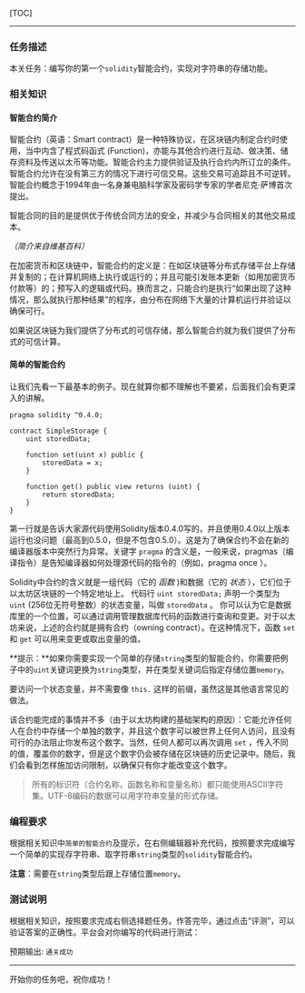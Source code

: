 [TOC]

---

### 任务描述

本关任务：编写你的第一个`solidity`智能合约，实现对字符串的存储功能。

### 相关知识

#### 智能合约简介

智能合约（英语：Smart contract）是一种特殊协议，在区块链内制定合约时使用，当中内含了程式码函式 (Function)，亦能与其他合约进行互动、做决策、储存资料及传送以太币等功能。智能合约主力提供验证及执行合约内所订立的条件。智能合约允许在没有第三方的情况下进行可信交易。这些交易可追踪且不可逆转。智能合约概念于1994年由一名身兼电脑科学家及密码学专家的学者尼克·萨博首次提出。

智能合同的目的是提供优于传统合同方法的安全，并减少与合同相关的其他交易成本。

*（简介来自维基百科）*

在加密货币和区块链中，智能合约的定义是：在如区块链等分布式存储平台上存储并复制的；在计算机网络上执行或运行的；并且可能引发账本更新（如用加密货币付款等）的；预写入的逻辑或代码。换而言之，只能合约是执行“如果出现了这种情况，那么就执行那种结果”的程序，由分布在网络下大量的计算机运行并验证以确保可行。

如果说区块链为我们提供了分布式的可信存储，那么智能合约就为我们提供了分布式的可信计算。

#### 简单的智能合约

让我们先看一下最基本的例子。现在就算你都不理解也不要紧，后面我们会有更深入的讲解。

```solidity
pragma solidity ^0.4.0;

contract SimpleStorage {
    uint storedData;

    function set(uint x) public {
        storedData = x;
    }

    function get() public view returns (uint) {
        return storedData;
    }
}
```

第一行就是告诉大家源代码使用Solidity版本0.4.0写的，并且使用0.4.0以上版本运行也没问题（最高到0.5.0，但是不包含0.5.0）。这是为了确保合约不会在新的编译器版本中突然行为异常。关键字 `pragma` 的含义是，一般来说，pragmas（编译指令）是告知编译器如何处理源代码的指令的（例如，pragma once ）。

Solidity中合约的含义就是一组代码（它的 *函数* )和数据（它的 *状态* ），它们位于以太坊区块链的一个特定地址上。 代码行 `uint storedData;` 声明一个类型为 `uint` (256位无符号整数）的状态变量，叫做 `storedData` 。 你可以认为它是数据库里的一个位置，可以通过调用管理数据库代码的函数进行查询和变更。对于以太坊来说，上述的合约就是拥有合约（owning contract）。在这种情况下，函数 `set` 和 `get` 可以用来变更或取出变量的值。

**提示：**如果你需要实现一个简单的存储`string`类型的智能合约，你需要把例子中的`uint`关键词更换为`string`类型，并在类型关键词后指定存储位置`memory`。

要访问一个状态变量，并不需要像 `this.` 这样的前缀，虽然这是其他语言常见的做法。

该合约能完成的事情并不多（由于以太坊构建的基础架构的原因）：它能允许任何人在合约中存储一个单独的数字，并且这个数字可以被世界上任何人访问，且没有可行的办法阻止你发布这个数字。当然，任何人都可以再次调用 `set` ，传入不同的值，覆盖你的数字，但是这个数字仍会被存储在区块链的历史记录中。随后，我们会看到怎样施加访问限制，以确保只有你才能改变这个数字。

> 所有的标识符（合约名称，函数名称和变量名称）都只能使用ASCII字符集。UTF-8编码的数据可以用字符串变量的形式存储。

### 编程要求

根据相关知识中`简单的智能合约`及提示，在右侧编辑器补充代码，按照要求完成编写一个简单的实现存字符串、取字符串`string`类型的`solidity`智能合约。

**注意**：需要在`string`类型后跟上存储位置`memory`。

### 测试说明

根据相关知识，按照要求完成右侧选择题任务。作答完毕，通过点击“评测”，可以验证答案的正确性。平台会对你编写的代码进行测试：

预期输出:
`通关成功`

---

开始你的任务吧，祝你成功！